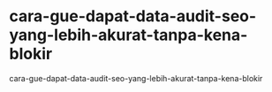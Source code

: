# cara-gue-dapat-data-audit-seo-yang-lebih-akurat-tanpa-kena-blokir
cara-gue-dapat-data-audit-seo-yang-lebih-akurat-tanpa-kena-blokir
